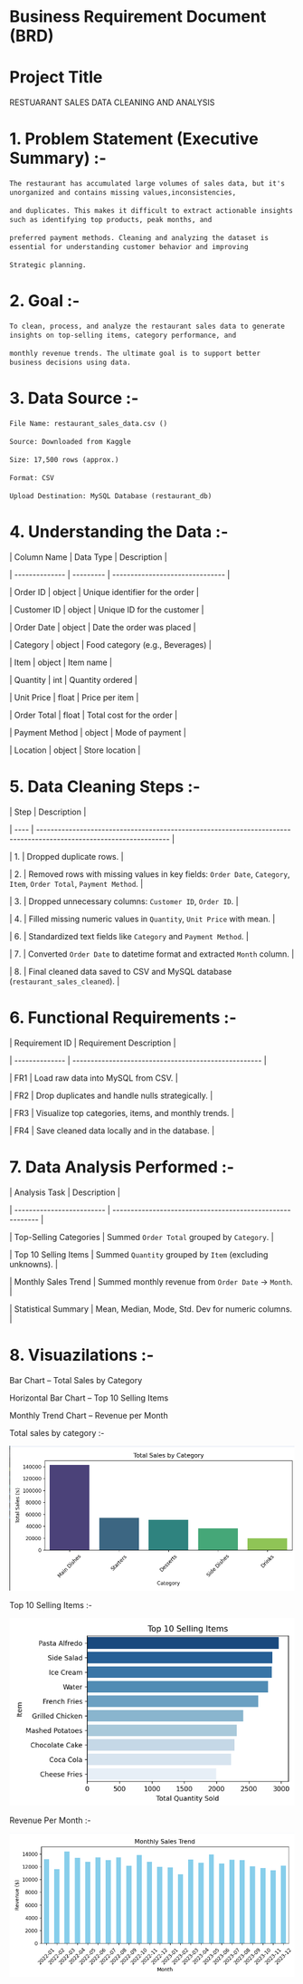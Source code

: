 #                                Business Requirement Document (BRD)

# Project Title
  
  RESTUARANT SALES DATA CLEANING AND ANALYSIS

  # 1. Problem Statement (Executive Summary) :-

    The restaurant has accumulated large volumes of sales data, but it's unorganized and contains missing values,inconsistencies,

    and duplicates. This makes it difficult to extract actionable insights such as identifying top products, peak months, and 
    
    preferred payment methods. Cleaning and analyzing the dataset is essential for understanding customer behavior and improving

    Strategic planning.

  # 2. Goal :-

    To clean, process, and analyze the restaurant sales data to generate insights on top-selling items, category performance, and
    
    monthly revenue trends. The ultimate goal is to support better business decisions using data.

  # 3. Data Source :-

    File Name: restaurant_sales_data.csv ()

    Source: Downloaded from Kaggle

    Size: 17,500 rows (approx.)

    Format: CSV

    Upload Destination: MySQL Database (restaurant_db)

 # 4. Understanding the Data :-

   | Column Name    | Data Type | Description                     |

   | -------------- | --------- | ------------------------------- |

   | Order ID       | object    | Unique identifier for the order |

   | Customer ID    | object    | Unique ID for the customer      |

   | Order Date     | object    | Date the order was placed       |

   | Category       | object    | Food category (e.g., Beverages) |

   | Item           | object    | Item name                       |

   | Quantity       | int       | Quantity ordered                |

   | Unit Price     | float     | Price per item                  |

   | Order Total    | float     | Total cost for the order        |

   | Payment Method | object    | Mode of payment                 |

   | Location       | object    | Store location                  |

 # 5. Data Cleaning Steps :-

   | Step | Description                                                                                                        |

   | ---- | ------------------------------------------------------------------------------------------------------------------ |

   | 1️.   | Dropped duplicate rows.                                                                                            |

   | 2️.   | Removed rows with missing values in key fields: `Order Date`, `Category`, `Item`, `Order Total`, `Payment Method`. |

   | 3️.   | Dropped unnecessary columns: `Customer ID`, `Order ID`.                                                            |

   | 4️.   | Filled missing numeric values in `Quantity`, `Unit Price` with  mean.                                              |

   | 6️.   | Standardized text fields like `Category` and `Payment Method`.                                                     |

   | 7️.   | Converted `Order Date` to datetime format and extracted `Month` column.                                            |

   | 8️.   | Final cleaned data saved to CSV and MySQL database (`restaurant_sales_cleaned`).                           |

 # 6. Functional Requirements :-

   | Requirement ID | Requirement Description                              |

   | -------------- | ---------------------------------------------------- |

   | FR1            | Load raw data into MySQL from CSV.                   |

   | FR2            | Drop duplicates and handle nulls strategically.      |

   | FR3            | Visualize top categories, items, and monthly trends. |

   | FR4            | Save cleaned data locally and in the database.       |

 # 7. Data Analysis Performed :-

   | Analysis Task             | Description                                               |

   | ------------------------- | --------------------------------------------------------- |

   |  Top-Selling Categories | Summed `Order Total` grouped by `Category`.               |

   |  Top 10 Selling Items   | Summed `Quantity` grouped by `Item` (excluding unknowns). |

   |  Monthly Sales Trend    | Summed monthly revenue from `Order Date` → `Month`.       |

   |  Statistical Summary    | Mean, Median, Mode, Std. Dev for numeric columns.         |

 # 8. Visuazilations :-

   Bar Chart               –     Total Sales by Category

   Horizontal Bar Chart    –     Top 10 Selling Items

   Monthly Trend Chart     –     Revenue per Month


Total sales by category :-

<img src = "https://github.com/Maanvitha6/GENAI/blob/main/Assets/figure%201(total%20sales%20by%20category).png">

Top 10 Selling Items :-

<img src = "https://github.com/Maanvitha6/GENAI/blob/main/Assets/figure%202(Top%2010%20selling%20items).png">

Revenue Per Month :-

<img src = "https://github.com/Maanvitha6/GENAI/blob/main/Assets/figure%203(Monthly%20sales%20trend).png">



